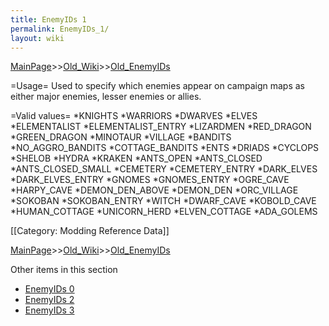 ```yaml
---
title: EnemyIDs 1
permalink: EnemyIDs_1/
layout: wiki
---
```


[MainPage](/keeperrl_wiki/ "wikilink")>>[Old_Wiki](/keeperrl_wiki/Old_Wiki "wikilink")>>[Old_EnemyIDs](/keeperrl_wiki/Old_EnemyIDs "wikilink")

=Usage=
Used to specify which enemies appear on campaign maps as either major enemies, lesser enemies or allies.

=Valid values=
*KNIGHTS
*WARRIORS
*DWARVES
*ELVES
*ELEMENTALIST
*ELEMENTALIST_ENTRY
*LIZARDMEN
*RED_DRAGON
*GREEN_DRAGON
*MINOTAUR
*VILLAGE
*BANDITS
*NO_AGGRO_BANDITS
*COTTAGE_BANDITS
*ENTS
*DRIADS
*CYCLOPS
*SHELOB
*HYDRA
*KRAKEN
*ANTS_OPEN
*ANTS_CLOSED
*ANTS_CLOSED_SMALL
*CEMETERY
*CEMETERY_ENTRY
*DARK_ELVES
*DARK_ELVES_ENTRY
*GNOMES
*GNOMES_ENTRY
*OGRE_CAVE
*HARPY_CAVE
*DEMON_DEN_ABOVE
*DEMON_DEN
*ORC_VILLAGE
*SOKOBAN
*SOKOBAN_ENTRY
*WITCH
*DWARF_CAVE
*KOBOLD_CAVE
*HUMAN_COTTAGE
*UNICORN_HERD
*ELVEN_COTTAGE
*ADA_GOLEMS

[[Category: Modding Reference Data]]

[MainPage](/keeperrl_wiki/ "wikilink")>>[Old_Wiki](/keeperrl_wiki/Old_Wiki "wikilink")>>[Old_EnemyIDs](/keeperrl_wiki/Old_EnemyIDs "wikilink")

Other items in this section
-    [EnemyIDs 0](/keeperrl_wiki/EnemyIDs_0 "wikilink")
-    [EnemyIDs 2](/keeperrl_wiki/EnemyIDs_2 "wikilink")
-    [EnemyIDs 3](/keeperrl_wiki/EnemyIDs_3 "wikilink")
